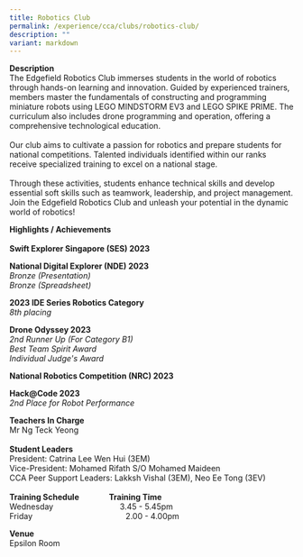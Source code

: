 ```yaml
---
title: Robotics Club
permalink: /experience/cca/clubs/robotics-club/
description: ""
variant: markdown
---
```

**Description** <br>
The Edgefield Robotics Club immerses students in the world of robotics through hands-on learning and innovation. Guided by experienced trainers, members master the fundamentals of constructing and programming miniature robots using LEGO MINDSTORM EV3 and LEGO SPIKE PRIME. The curriculum also includes drone programming and operation, offering a comprehensive technological education. <br><br>
Our club aims to cultivate a passion for robotics and prepare students for national competitions. Talented individuals identified within our ranks receive specialized training to excel on a national stage. <br><br>
Through these activities, students enhance technical skills and develop essential soft skills such as teamwork, leadership, and project management. Join the Edgefield Robotics Club and unleash your potential in the dynamic world of robotics!

**Highlights / Achievements** <br><br>
**Swift Explorer Singapore (SES) 2023**

**National Digital Explorer (NDE) 2023**<br>
<em>Bronze (Presentation)
<br>Bronze (Spreadsheet)</em>

**2023 IDE Series Robotics Category**<br>
<em>8th placing</em>

**Drone Odyssey 2023**<br>
<em>2nd Runner Up (For Category B1)<br>
Best Team Spirit Award<br>
Individual Judge's Award</em>

**National Robotics Competition (NRC) 2023**

**Hack@Code 2023**<br>
<em>2nd Place for Robot Performance</em>

**Teachers In Charge** <br>
Mr Ng Teck Yeong<br>
<br>
**Student Leaders**<br>
President: Catrina Lee Wen Hui (3EM)<br>
Vice-President: Mohamed Rifath S/O Mohamed Maideen<br>
CCA Peer Support Leaders: Lakksh Vishal (3EM), Neo Ee Tong (3EV)<br><br>
**Training Schedule&nbsp;&nbsp; &nbsp;&nbsp;&nbsp; &nbsp;&nbsp;&nbsp; &nbsp;&nbsp; &nbsp; Training Time** <br>
Wednesday&nbsp;&nbsp; &nbsp;&nbsp;&nbsp; &nbsp;&nbsp;&nbsp; &nbsp;&nbsp;&nbsp; &nbsp;&nbsp;&nbsp; &nbsp;&nbsp;&nbsp; &nbsp;&nbsp; &nbsp;&nbsp;&nbsp;&nbsp;3.45 - 5.45pm <br>
Friday&nbsp;&nbsp; &nbsp;&nbsp;&nbsp; &nbsp;&nbsp;&nbsp; &nbsp;&nbsp;&nbsp; &nbsp;&nbsp;&nbsp; &nbsp;&nbsp;&nbsp; &nbsp;&nbsp;&nbsp; &nbsp;&nbsp;&nbsp; &nbsp;&nbsp;&nbsp; &nbsp;&nbsp;&nbsp;&nbsp;&nbsp;&nbsp;&nbsp;2.00 - 4.00pm

**Venue** <br>
Epsilon Room